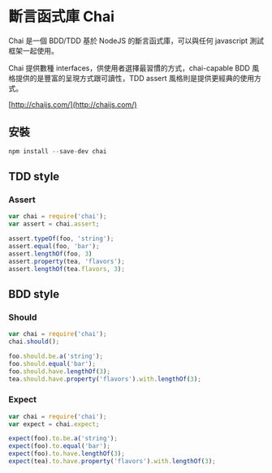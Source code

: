 # 斷言函式庫 Chai

Chai 是一個 BDD/TDD 基於 NodeJS 的斷言函式庫，可以與任何 javascript 測試框架一起使用。

Chai 提供數種 interfaces，供使用者選擇最習慣的方式，chai-capable BDD 風格提供的是豐富的呈現方式跟可讀性，TDD assert 風格則是提供更經典的使用方式。

[http://chaijs.com/](http://chaijs.com/)

## 安裝

```javascript
npm install --save-dev chai
```

## TDD style

### Assert

```javascript
var chai = require('chai');
var assert = chai.assert;

assert.typeOf(foo, 'string');
assert.equal(foo, 'bar');
assert.lengthOf(foo, 3)
assert.property(tea, 'flavors');
assert.lengthOf(tea.flavors, 3);
```

## BDD style

### Should

```javascript
var chai = require('chai');
chai.should();

foo.should.be.a('string');
foo.should.equal('bar');
foo.should.have.lengthOf(3);
tea.should.have.property('flavors').with.lengthOf(3);
```

### Expect

```javascript
var chai = require('chai');
var expect = chai.expect;

expect(foo).to.be.a('string');
expect(foo).to.equal('bar');
expect(foo).to.have.lengthOf(3);
expect(tea).to.have.property('flavors').with.lengthOf(3);
```